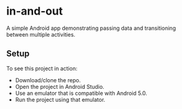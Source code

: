 # in-and-out
A simple Android app demonstrating passing data and transitioning between multiple activities.

## Setup
To see this project in action:
* Download/clone the repo.
* Open the project in Android Studio.
* Use an emulator that is compatible with Android 5.0.
* Run the project using that emulator.
